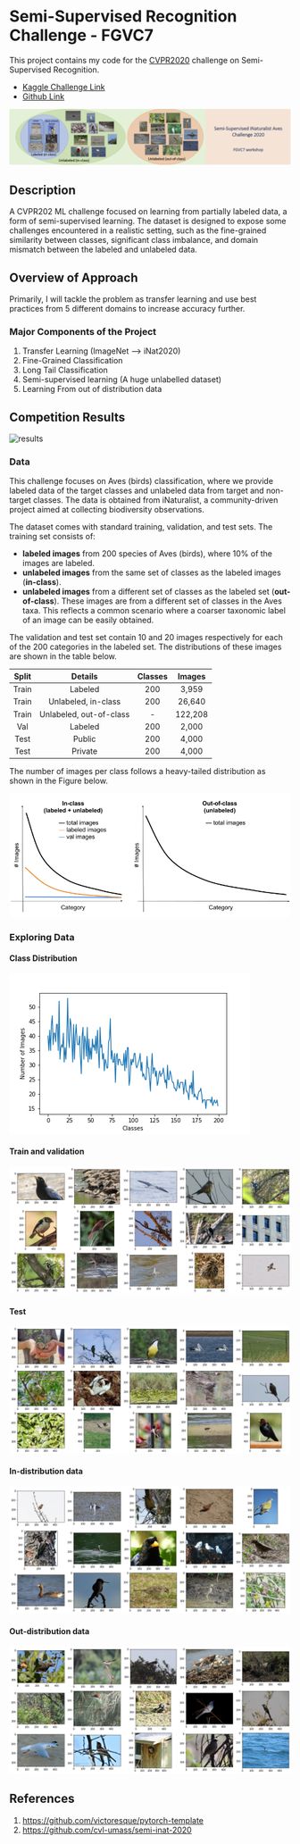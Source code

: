 # Semi-Supervised Recognition Challenge - FGVC7
This project contains my code for the [CVPR2020](https://cvpr2020.thecvf.com/) challenge on Semi-Supervised Recognition.

- [Kaggle Challenge Link](https://www.kaggle.com/c/semi-inat-2020)
- [Github Link](https://github.com/cvl-umass/semi-inat-2020)

![](imgs/banner.png)

## Description 

A CVPR202 ML challenge focused on learning from partially labeled data, a form of semi-supervised learning. The dataset is designed to expose some challenges encountered in a realistic setting, such as the fine-grained similarity between classes, significant class imbalance, and domain mismatch between the labeled and unlabeled data.

## Overview of Approach

Primarily, I will tackle the problem as transfer learning and use best practices from 5 different domains to increase accuracy further. 

###  Major Components of the Project

1. Transfer Learning (ImageNet --> iNat2020)
2. Fine-Grained Classification
3. Long Tail Classification 
4. Semi-supervised learning (A huge unlabelled dataset)
5. Learning From out of distribution data

## Competition Results

<img width="1095" alt="results" src="https://github.com/awaisrauf/CVPR-Semi-Supervised-Recognition-Challenge/assets/30290500/96de2cc4-5e3e-4ed9-9494-8773a3ba1a42">


### Data
This challenge focuses on Aves (birds) classification, where we
provide labeled data of the target classes and unlabeled data from
target and non-target classes.
The data is obtained from iNaturalist, a community-driven project aimed at collecting biodiversity observations.

The dataset comes with standard training, validation, and test sets.
The training set consists of:

* **labeled images** from 200 species of
Aves (birds), where 10% of the images are labeled.
* **unlabeled images** from the same set of classes
as the labeled images (**in-class**).
* **unlabeled images** from a different set of classes as the
  labeled set (**out-of-class**). 
  These images are from a different set of classes in the Aves taxa.
  This reflects a common scenario where a coarser taxonomic label of
  an image can be easily obtained.
  
The validation and test set contain 10 and 20
images respectively for each of the 200 categories in the labeled set.
The distributions of these images are shown in the table below.

| Split | Details | Classes	| Images |
|:------:|:-------:|:--------:|:-------------:|
Train | Labeled | 200 |3,959|
Train | Unlabeled, in-class | 200 |26,640|
Train | Unlabeled, out-of-class | - |122,208|
Val  | Labeled | 200 | 2,000|
Test | Public | 200 |4,000|
Test | Private| 200 |4,000|

The number of images per class follows a heavy-tailed distribution as
shown in the Figure below.

![Train Val Distribution](imgs/class_dist1.png)

### Exploring Data

#### Class Distribution
![](imgs/class_dist.png)

#### Train and validation
![](imgs/train_val_sample.png)

#### Test
![](imgs/test_sample.png)

#### In-distribution data
![](imgs/in_dist_sample.png)

#### Out-distribution data
![](imgs/out_dsit_sample.png)



## References 
1. https://github.com/victoresque/pytorch-template
2. https://github.com/cvl-umass/semi-inat-2020

